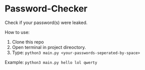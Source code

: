 # Password-Checker
Check if your password(s) were leaked.

How to use:
1. Clone this repo
2. Open terminal in project direoctory.
3. Type:
`python3 main.py <your-passwords-seperated-by-space>`

Example:
`python3 main.py hello lol qwerty`
